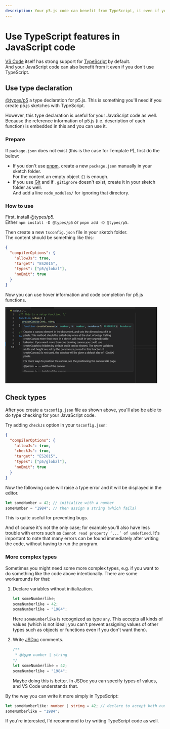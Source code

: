 ```yaml
---
description: Your p5.js code can benefit from TypeScript, it even if you don't write TypeScript code.
---
```


# Use TypeScript features in JavaScript code

[VS Code](https://code.visualstudio.com/) itself has strong support for [TypeScript](https://www.typescriptlang.org/) by default.  
And your JavaScript code can also benefit from it even if you don't use TypeScript.


## Use type declaration

[@types/p5](https://www.npmjs.com/package/@types/p5) a type declaration for p5.js. This is something you'll need if you create p5.js sketches with TypeScript.

However, this type declaration is useful for your JavaScript code as well. Because the reference information of p5.js (i.e. description of each function) is embedded in this and you can use it.

### Prepare

If `package.json` does not exist (this is the case for Template P), first do the below:

- If you don't use [pnpm](https://pnpm.js.org/), create a new `package.json` manually in your sketch folder.  
For the content an empty object `{}` is enough.
- If you use [Git](https://git-scm.com/) and if `.gitignore` doesn't exist, create it in your sketch folder as well.  
And add a line `node_modules/` for ignoring that directory.

### How to use

First, install @types/p5.  
Either `npm install -D @types/p5` or `pnpm add -D @types/p5`.

Then create a new `tsconfig.json` file in your sketch folder.  
The content should be something like this:

```json
{
  "compilerOptions": {
    "allowJs": true,
    "target": "ES2015",
    "types": ["p5/global"],
    "noEmit": true
  }
}
```

Now you can use hover information and code completion for p5.js functions.

<img src="./images/screenshots/use-d-ts.png" alt="Use type declaration in JS files" title="Use type declaration in JS files" width="480" height="240">


## Check types

After you create a `tsconfig.json` file as shown above, you'll also be able to do type checking for your JavaScript code.

Try adding `checkJs` option in your `tsconfig.json`:

```json
{
  "compilerOptions": {
    "allowJs": true,
    "checkJs": true,
    "target": "ES2015",
    "types": ["p5/global"],
    "noEmit": true
  }
}
```

Now the following code will raise a type error and it will be displayed in the editor.

```js
let someNumber = 42; // initialize with a number
someNumber = "1984"; // then assign a string (which fails)
```

This is quite useful for preventing bugs.

And of course it's not the only case; for example you'll also have less trouble with errors such as `Cannot read property ‘...’ of undefined`. It's important to note that many errors can be found immediately after writing the code, without having to run the program.

### More complex types

Sometimes you might need some more complex types, e.g. if you want to do something like the code above intentionally. There are some workarounds for that:

1. Declare variables without initialization.

    ```js
    let someNumberlike;
    someNumberlike = 42;
    someNumberlike = "1984";
    ```

    Here `someNumberlike` is recognized as type `any`. This accepts all kinds of values (which is not ideal; you can't prevent assigning values of other types such as objects or functions even if you don't want them).

2. Write [JSDoc](https://jsdoc.app/) comments.

    ```js
    /**
     * @type number | string
    */
    let someNumberlike = 42;
    someNumberlike = "1984";
    ```

    Maybe doing this is better. In JSDoc you can specify types of values, and VS Code understands that.

By the way you can write it more simply in TypeScript:

```ts
let someNumberlike: number | string = 42; // declare to accept both number and string
someNumberlike = "1984";
```

If you're interested, I'd recommend to try writing TypeScript code as well.

